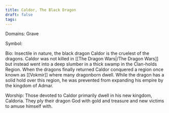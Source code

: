 ```yaml
---
title: Caldor, The Black Dragon
draft: false
tags:
---
```

 
Domains: Grave

Symbol: 

Bio: Insectile in nature, the black dragon Caldor is the cruelest of the dragons. Caldor was not killed in [[The Dragon Wars|/The Dragon Wars]] but instead went into a deep slumber in a thick swamp in the Clan-holds Region. When the dragons finally returned Caldor conquered a region once known as [[Vokmir]] where many dragonborn dwell. While the dragon has a solid hold over this region, he was prevented from expanding his empire by the kingdom of Admar. 

Worship: Those devoted to Caldor primarily dwell in his new kingdom, Caldoria. They ply their dragon God with gold and treasure and new victims to amuse himself with. 